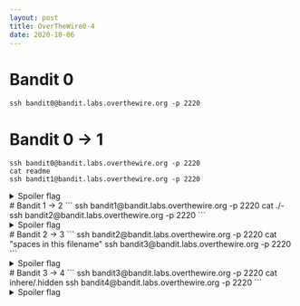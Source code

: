 ```yaml
---
layout: post
title: OverTheWire0-4
date: 2020-10-06
---
```


# Bandit 0
```
ssh bandit0@bandit.labs.overthewire.org -p 2220 
```
# Bandit 0 -> 1
```
ssh bandit0@bandit.labs.overthewire.org -p 2220 
cat readme
ssh bandit1@bandit.labs.overthewire.org -p 2220 
```
<details>
  <summary> Spoiler flag </summary>
  boJ9jbbUNNfktd78OOpsqOltutMc3MY1 
</details>
# Bandit 1 -> 2
```
ssh bandit1@bandit.labs.overthewire.org -p 2220 
cat ./-
ssh bandit2@bandit.labs.overthewire.org -p 2220 
```
<details>
  <summary> Spoiler flag </summary>
  CV1DtqXWVFXTvM2F0k09SHz0YwRINYA9 
</details>
# Bandit 2 -> 3
```
ssh bandit2@bandit.labs.overthewire.org -p 2220 
cat "spaces in this filename"
ssh bandit3@bandit.labs.overthewire.org -p 2220 
```
<details>
  <summary> Spoiler flag </summary>
  UmHadQclWmgdLOKQ3YNgjWxGoRMb5luK
</details>
# Bandit 3 -> 4
```
ssh bandit3@bandit.labs.overthewire.org -p 2220 
cat inhere/.hidden
ssh bandit4@bandit.labs.overthewire.org -p 2220 
```
<details>
  <summary> Spoiler flag </summary>
  pIwrPrtPN36QITSp3EQaw936yaFoFgAB 
</details>

